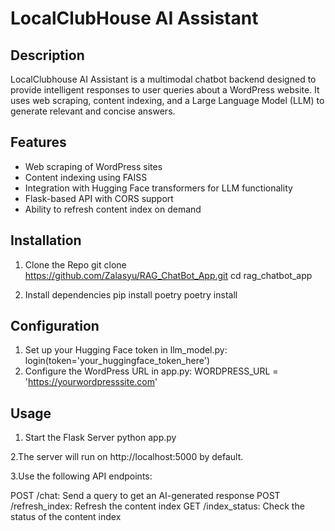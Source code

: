 # LocalClubHouse AI Assistant
## Description
LocalClubhouse AI Assistant is a multimodal chatbot backend designed to provide intelligent responses to user queries about a WordPress website. It uses web scraping, content indexing, and a Large Language Model (LLM) to generate relevant and concise answers.
## Features
 - Web scraping of WordPress sites
 - Content indexing using FAISS
 - Integration with Hugging Face transformers for LLM functionality
 - Flask-based API with CORS support
 - Ability to refresh content index on demand
## Installation
1. Clone the Repo
git clone https://github.com/Zalasyu/RAG_ChatBot_App.git
cd rag_chatbot_app

2. Install dependencies
pip install poetry
poetry install

## Configuration
1. Set up your Hugging Face token in llm_model.py:
login(token='your_huggingface_token_here')
2. Configure the WordPress URL in app.py:
WORDPRESS_URL = 'https://yourwordpresssite.com'

## Usage
1. Start the Flask Server
python app.py

2.The server will run on http://localhost:5000 by default.

3.Use the following API endpoints:

POST /chat: Send a query to get an AI-generated response
POST /refresh_index: Refresh the content index
GET /index_status: Check the status of the content index